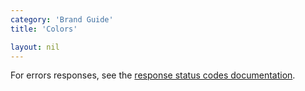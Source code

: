```yaml
---
category: 'Brand Guide'
title: 'Colors'

layout: nil
---
```


<div class="circle color-circle-1"></div>
<div class="circle color-circle-2"></div>
<div class="circle color-circle-3"></div>
<div class="circle color-circle-4"></div>
<div class="circle color-circle-5"></div>


For errors responses, see the [response status codes documentation](#response-status-codes).